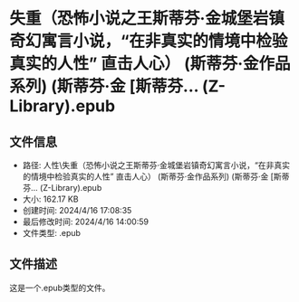 ﻿# 失重（恐怖小说之王斯蒂芬·金城堡岩镇奇幻寓言小说，“在非真实的情境中检验真实的人性” 直击人心） (斯蒂芬·金作品系列) (斯蒂芬·金 [斯蒂芬... (Z-Library).epub

## 文件信息
- 路径: 人性\失重（恐怖小说之王斯蒂芬·金城堡岩镇奇幻寓言小说，“在非真实的情境中检验真实的人性” 直击人心） (斯蒂芬·金作品系列) (斯蒂芬·金 [斯蒂芬... (Z-Library).epub
- 大小: 162.17 KB
- 创建时间: 2024/4/16 17:08:35
- 最后修改时间: 2024/4/16 14:00:59
- 文件类型: .epub

## 文件描述
这是一个.epub类型的文件。

